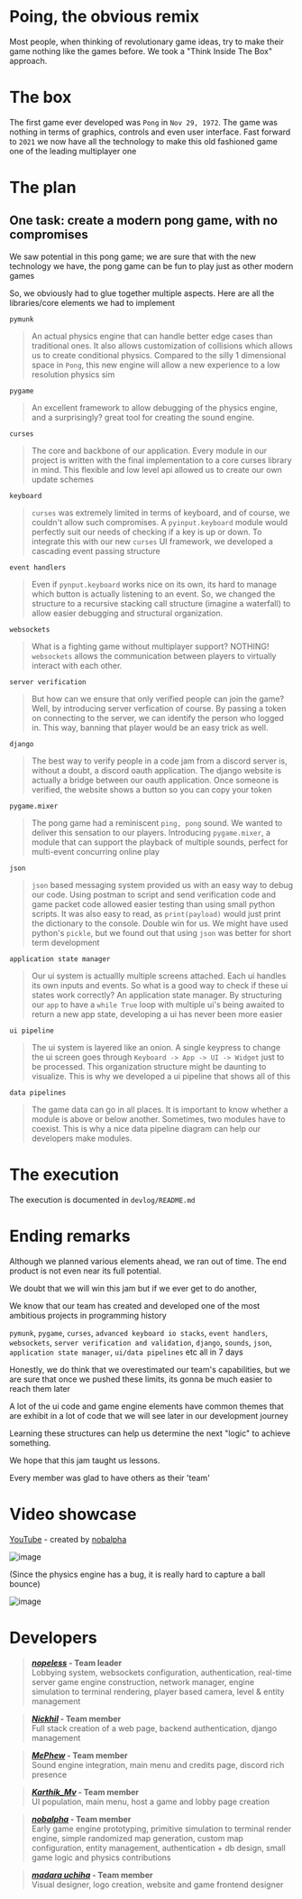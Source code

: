 # Poing, the obvious remix

Most people, when thinking of revolutionary game ideas, try to make their game nothing like the games before. We took a "Think Inside The Box" approach.

# The box

The first game ever developed was `Pong` in `Nov 29, 1972`. The game was nothing in terms of graphics, controls and even user interface. Fast forward to `2021` we now have all the technology to make this old fashioned game one of the leading multiplayer one

# The plan

## One task: create a modern pong game, with no compromises

We saw potential in this pong game; we are sure that with the new technology we have, the pong game can be fun to play just as other modern games

So, we obviously had to glue together multiple aspects. Here are all the libraries/core elements we had to implement

`pymunk`
> An actual physics engine that can handle better edge cases than traditional ones. It also allows customization of collisions which allows us to create conditional physics. Compared to the silly 1 dimensional space in `Pong`, this new engine will allow a new experience to a low resolution physics sim

`pygame`
> An excellent framework to allow debugging of the physics engine, and a surprisingly? great tool for creating the sound engine.

`curses`
> The core and backbone of our application. Every module in our project is written with the final implementation to a core curses library in mind. This flexible and low level api allowed us to create our own update schemes

`keyboard`
> `curses` was extremely limited in terms of keyboard, and of course, we couldn't allow such compromises. A `pyinput.keyboard` module would perfectly suit our needs of checking if a key is up or down. To integrate this with our new `curses` UI framework, we developed a cascading event passing structure

`event handlers`
> Even if `pynput.keyboard` works nice on its own, its hard to manage which button is actually listening to an event. So, we changed the structure to a recursive stacking call structure (imagine a waterfall) to allow easier debugging and structural organization.

`websockets`
> What is a fighting game without multiplayer support? NOTHING! `websockets` allows the communication between players to virtually interact with each other.

`server verification`
> But how can we ensure that only verified people can join the game? Well, by introducing server verfication of course. By passing a token on connecting to the server, we can identify the person who logged in. This way, banning that player would be an easy trick as well.

`django`
> The best way to verify people in a code jam from a discord server is, without a doubt, a discord oauth application. The django website is actually a bridge between our oauth application. Once someone is verified, the website shows a button so you can copy your token

`pygame.mixer`
> The pong game had a reminiscent `ping, pong` sound. We wanted to deliver this sensation to our players. Introducing `pygame.mixer`, a module that can support the playback of multiple sounds, perfect for multi-event concurring online play

`json`
> `json` based messaging system provided us with an easy way to debug our code. Using postman to script and send verification code and game packet code allowed easier testing than using small python scripts. It was also easy to read, as `print(payload)` would just print the dictionary to the console. Double win for us. We might have used python's `pickle`, but we found out that using `json` was better for short term development

`application state manager`
> Our ui system is actuallly multiple screens attached. Each ui handles its own inputs and events. So what is a good way to check if these ui states work correctly? An application state manager. By structuring our `app` to have a `while True` loop with multiple ui's being awaited to return a new app state, developing a ui has never been more easier

`ui pipeline`
> The ui system is layered like an onion. A single keypress to change the ui screen goes through `Keyboard -> App -> UI -> Widget` just to be processed. This organization structure might be daunting to visualize. This is why we developed a ui pipeline that shows all of this

`data pipelines`
> The game data can go in all places. It is important to know whether a module is above or below another. Sometimes, two modules have to coexist. This is why a nice data pipeline diagram can help our developers make modules.

# The execution

The execution is documented in `devlog/README.md`

# Ending remarks

Although we planned various elements ahead, we ran out of time. The end product is not even near its full potential.

We doubt that we will win this jam but if we ever get to do another,

We know that our team has created and developed one of the most ambitious projects in programming history

 `pymunk`, `pygame`, `curses`, `advanced keyboard io stacks`, `event handlers`, `websockets`, `server verification and validation`, `django`, `sounds`, `json`, `application state manager`, `ui/data pipelines` etc all in 7 days

Honestly, we do think that we overestimated our team's capabilities, but we are sure that once we pushed these limits, its gonna be much easier to reach them later

A lot of the ui code and game engine elements have common themes that are exhibit in a lot of code that we will see later in our development journey

Learning these structures can help us determine the next "logic" to achieve something.

We hope that this jam taught us lessons.

Every member was glad to have others as their 'team'

# Video showcase

[YouTube](https://youtu.be/J6de4888TLU) - created by [nobalpha](https://github.com/nobalpha)

![image](https://cdn.discordapp.com/attachments/862242420863139855/867091191665393694/GIj88ZdqXW.gif)

(Since the physics engine has a bug, it is really hard to capture a ball bounce)

![image](https://cdn.discordapp.com/attachments/862242420863139855/867091322057130054/pn9dni47Xs.gif)

# Developers

> ***[nopeless](https://github.com/nopeless)* - Team leader**  
> Lobbying system, websockets configuration, authentication, real-time server game engine construction, network manager, engine simulation to terminal rendering, player based camera, level & entity management

> ***[Nickhil](https://github.com/Nickhil1737)* - Team member**  
> Full stack creation of a web page, backend authentication, django management

> ***[MePhew](https://github.com/Me-Phew)* - Team member**  
> Sound engine integration, main menu and credits page, discord rich presence

> ***[Karthik_Mv](https://github.com/karthikmurakonda)* - Team member**  
> UI population, main menu, host a game and lobby page creation  
 
> ***[nobalpha](https://github.com/nobalpha)* - Team member**  
> Early game engine prototyping, primitive simulation to terminal render engine, simple randomized map generation, custom map configuration, entity management, authentication + db design, small game logic and physics contributions  

> ***[madara uchiha](https://github.com/pritansh-sahsani)* - Team member**  
> Visual designer, logo creation, website and game frontend designer